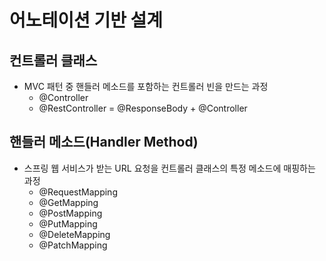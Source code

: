 # 어노테이션 기반 설계
## 컨트롤러 클래스
- MVC 패턴 중 핸들러 메소드를 포함하는 컨트롤러 빈을 만드는 과정
  - @Controller
  - @RestController = @ResponseBody + @Controller

## 핸들러 메소드(Handler Method)
- 스프링 웹 서비스가 받는 URL 요청을 컨트롤러 클래스의 특정 메소드에 매핑하는 과정
  - @RequestMapping
  - @GetMapping
  - @PostMapping
  - @PutMapping
  - @DeleteMapping
  - @PatchMapping
 
